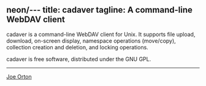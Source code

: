 neon/---
title: cadaver
tagline: A command-line WebDAV client
---

cadaver is a command-line WebDAV client for Unix. It supports file
upload, download, on-screen display, namespace operations (move/copy),
collection creation and deletion, and locking operations.

cadaver is free software, distributed under the GNU GPL. 

* * *

[Joe Orton](mailto:joe@manyfish.co.uk)
